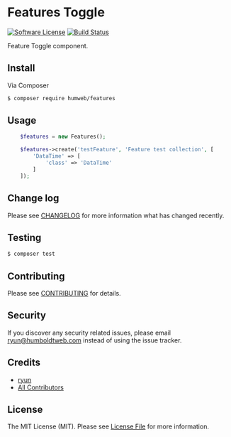 

# Features Toggle

[![Software License](https://img.shields.io/badge/license-MIT-brightgreen.svg?style=flat-square)](LICENSE.md)
[ ![Build Status](https://codeship.com/projects/79a7e160-fb9e-0132-e7f2-0ea73193a6c8/status?branch=master)](https://codeship.com/projects/87216)

Feature Toggle component.

## Install

Via Composer

``` bash
$ composer require humweb/features
```

## Usage

``` php
    $features = new Features();

    $features->create('testFeature', 'Feature test collection', [
        'DataTime' => [
            'class' => 'DataTime'
        ]
    ]);
```

## Change log

Please see [CHANGELOG](CHANGELOG.md) for more information what has changed recently.

## Testing

``` bash
$ composer test
```

## Contributing

Please see [CONTRIBUTING](CONTRIBUTING.md) for details.

## Security

If you discover any security related issues, please email ryun@humboldtweb.com instead of using the issue tracker.

## Credits

- [ryun](https://github.com/ryun)
- [All Contributors](../../contributors)

## License

The MIT License (MIT). Please see [License File](LICENSE.md) for more information.